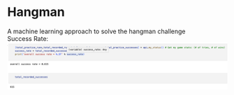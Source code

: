# Hangman
A machine learning approach to solve the hangman challenge  
Success Rate: 
![Alt text](Success_rate.png)

